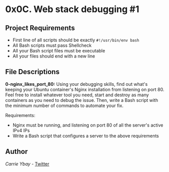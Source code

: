 # 0x0C. Web stack debugging #1
## Project Requirements
- First line of all scripts should be exactly `#!/usr/bin/env bash`
- All Bash scripts must pass Shellcheck
- All your Bash script files must be executable
- All your files should end with a new line

## File Descriptions
**0-nginx_likes_port_80:** Using your debugging skills, find out what's keeping your Ubuntu container's Nginx installation from listening on port 80. Feel free to install whatever tool you need, start and destroy as many containers as you need to debug the issue. Then, write a Bash script with the minimum number of commands to automate your fix.

Requirements:
- Nginx must be running, and listening on port 80 of all the server's active IPv4 IPs
- Write a Bash script that configures a server to the above requirements

## Author
*Carrie Ybay* - [Twitter](http://twitter.com/hicarrie_)